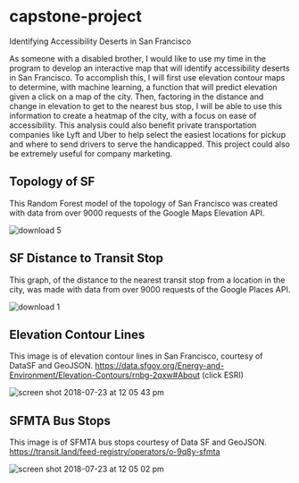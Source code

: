 # capstone-project
Identifying Accessibility Deserts in San Francisco

As someone with a disabled brother, I would like to use my time in the program to develop an interactive map that will identify accessibility deserts in San Francisco. To accomplish this, I will first use elevation contour maps to determine, with machine learning, a function that will predict elevation given a click on a map of the city. Then, factoring in the distance and change in elevation to get to the nearest bus stop, I will be able to use this information to create a heatmap of the city, with a focus on ease of accessibility. This analysis could also benefit private transportation companies like Lyft and Uber to help select the easiest locations for pickup and where to send drivers to serve the handicapped. This project could also be extremely useful for company marketing.


## Topology of SF
This Random Forest model of the topology of San Francisco was created with data from over 9000 requests of the Google Maps Elevation API.

![download 5](https://user-images.githubusercontent.com/29785389/43856146-8fa4018a-9afc-11e8-9902-0fef6a850484.png)


## SF Distance to Transit Stop
This graph, of the distance to the nearest transit stop from a location in the city, was made with data from over 9000 requests of the Google Places API.

![download 1](https://user-images.githubusercontent.com/29785389/43613806-c29a8456-9665-11e8-9e3a-d18786a7a041.png)


## Elevation Contour Lines
This image is of elevation contour lines in San Francisco, courtesy of DataSF and GeoJSON.
https://data.sfgov.org/Energy-and-Environment/Elevation-Contours/rnbg-2qxw#About (click ESRI)

![screen shot 2018-07-23 at 12 05 43 pm](https://user-images.githubusercontent.com/29785389/43097770-ee72bfa4-8e71-11e8-9deb-bf77d46fe40b.png)


## SFMTA Bus Stops
This image is of SFMTA bus stops courtesy of Data SF and GeoJSON.
https://transit.land/feed-registry/operators/o-9q8y-sfmta

![screen shot 2018-07-23 at 12 05 02 pm](https://user-images.githubusercontent.com/29785389/43097606-6c48fa3e-8e71-11e8-955d-d72b7bb5bf69.png)




